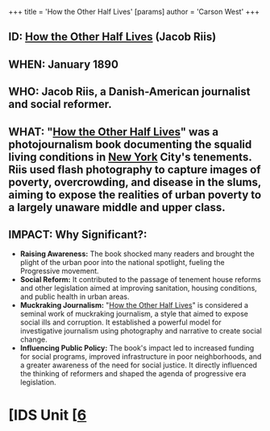 +++
 title = 'How the Other Half Lives'
[params]
	author = 'Carson West'
+++
## ID: [How the Other Half Lives](./../how-the-other-half-lives/) (Jacob Riis)

## WHEN: January 1890

## WHO: Jacob Riis, a Danish-American journalist and social reformer.

## WHAT:  "[How the Other Half Lives](./../how-the-other-half-lives/)" was a photojournalism book documenting the squalid living conditions in [New York](./../new-york/) City's tenements. Riis used flash photography to capture images of poverty, overcrowding, and disease in the slums, aiming to expose the realities of urban poverty to a largely unaware middle and upper class.

## IMPACT: Why Significant?:
* **Raising Awareness:** The book shocked many readers and brought the plight of the urban poor into the national spotlight, fueling the Progressive movement.
* **Social Reform:** It contributed to the passage of tenement house reforms and other legislation aimed at improving sanitation, housing conditions, and public health in urban areas.
* **Muckraking Journalism:**  "[How the Other Half Lives](./../how-the-other-half-lives/)" is considered a seminal work of muckraking journalism, a style that aimed to expose social ills and corruption.  It established a powerful model for investigative journalism using photography and narrative to create social change.
* **Influencing Public Policy:** The book's impact led to increased funding for social programs, improved infrastructure in poor neighborhoods, and a greater awareness of the need for social justice.  It directly influenced the thinking of reformers and shaped the agenda of progressive era legislation.

# [IDS Unit [[6](./../ids-unit-[[6/)